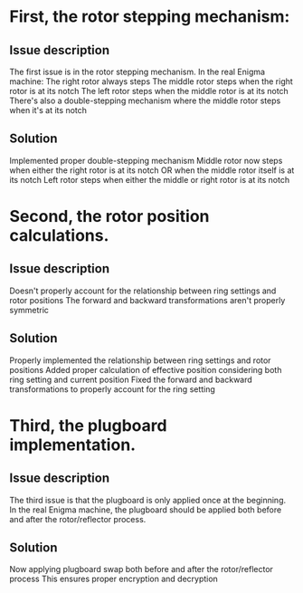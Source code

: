 # First, the rotor stepping mechanism:

## Issue description

The first issue is in the rotor stepping mechanism. In the real Enigma machine:
The right rotor always steps
The middle rotor steps when the right rotor is at its notch
The left rotor steps when the middle rotor is at its notch
There's also a double-stepping mechanism where the middle rotor steps when it's at its notch

## Solution

Implemented proper double-stepping mechanism
Middle rotor now steps when either the right rotor is at its notch OR when the middle rotor itself is at its notch
Left rotor steps when either the middle or right rotor is at its notch

# Second, the rotor position calculations. 

## Issue description

Doesn't properly account for the relationship between ring settings and rotor positions
The forward and backward transformations aren't properly symmetric

## Solution

Properly implemented the relationship between ring settings and rotor positions
Added proper calculation of effective position considering both ring setting and current position
Fixed the forward and backward transformations to properly account for the ring setting

# Third, the plugboard implementation.

## Issue description

The third issue is that the plugboard is only applied once at the beginning. In the real Enigma machine, the plugboard should be applied both before and after the rotor/reflector process.

## Solution

Now applying plugboard swap both before and after the rotor/reflector process
This ensures proper encryption and decryption
